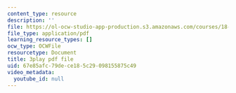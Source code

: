 ```yaml
---
content_type: resource
description: ''
file: https://ol-ocw-studio-app-production.s3.amazonaws.com/courses/18-06sc-linear-algebra-fall-2011/67e85afc79dece185c29098155875c49_RWvi4Vx4CDc.pdf
file_type: application/pdf
learning_resource_types: []
ocw_type: OCWFile
resourcetype: Document
title: 3play pdf file
uid: 67e85afc-79de-ce18-5c29-098155875c49
video_metadata:
  youtube_id: null
---
```

